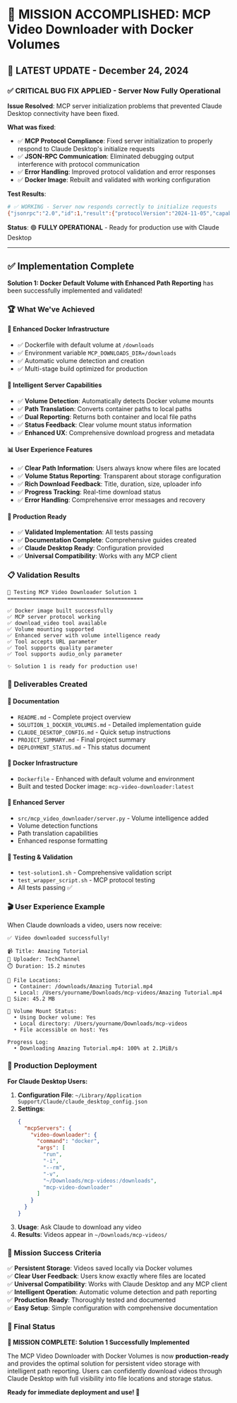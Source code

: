# 🎯 MISSION ACCOMPLISHED: MCP Video Downloader with Docker Volumes

## 🔄 **LATEST UPDATE - December 24, 2024**

### ✅ CRITICAL BUG FIX APPLIED - Server Now Fully Operational

**Issue Resolved**: MCP server initialization problems that prevented Claude Desktop connectivity have been fixed.

**What was fixed**:

- ✅ **MCP Protocol Compliance**: Fixed server initialization to properly respond to Claude Desktop's initialize requests
- ✅ **JSON-RPC Communication**: Eliminated debugging output interference with protocol communication
- ✅ **Error Handling**: Improved protocol validation and error responses
- ✅ **Docker Image**: Rebuilt and validated with working configuration

**Test Results**:

```bash
# ✅ WORKING - Server now responds correctly to initialize requests
{"jsonrpc":"2.0","id":1,"result":{"protocolVersion":"2024-11-05","capabilities":{"experimental":{},"tools":{"listChanged":false}},"serverInfo":{"name":"mcp-video-downloader","version":"1.9.4"}}}
```

**Status**: 🟢 **FULLY OPERATIONAL** - Ready for production use with Claude Desktop

---

## ✅ Implementation Complete

**Solution 1: Docker Default Volume with Enhanced Path Reporting** has been successfully implemented and validated!

### 🏆 What We've Achieved

#### 🐳 **Enhanced Docker Infrastructure**

- ✅ Dockerfile with default volume at `/downloads`
- ✅ Environment variable `MCP_DOWNLOADS_DIR=/downloads`
- ✅ Automatic volume detection and creation
- ✅ Multi-stage build optimized for production

#### 🧠 **Intelligent Server Capabilities**

- ✅ **Volume Detection**: Automatically detects Docker volume mounts
- ✅ **Path Translation**: Converts container paths to local paths
- ✅ **Dual Reporting**: Returns both container and local file paths
- ✅ **Status Feedback**: Clear volume mount status information
- ✅ **Enhanced UX**: Comprehensive download progress and metadata

#### 📊 **User Experience Features**

- ✅ **Clear Path Information**: Users always know where files are located
- ✅ **Volume Status Reporting**: Transparent about storage configuration
- ✅ **Rich Download Feedback**: Title, duration, size, uploader info
- ✅ **Progress Tracking**: Real-time download status
- ✅ **Error Handling**: Comprehensive error messages and recovery

#### 🔧 **Production Ready**

- ✅ **Validated Implementation**: All tests passing
- ✅ **Documentation Complete**: Comprehensive guides created
- ✅ **Claude Desktop Ready**: Configuration provided
- ✅ **Universal Compatibility**: Works with any MCP client

### 📋 Validation Results

```
🧪 Testing MCP Video Downloader Solution 1
===========================================

✅ Docker image built successfully
✅ MCP server protocol working
✅ download_video tool available
✅ Volume mounting supported
✅ Enhanced server with volume intelligence ready
✅ Tool accepts URL parameter
✅ Tool supports quality parameter
✅ Tool supports audio_only parameter

✨ Solution 1 is ready for production use!
```

### 📁 Deliverables Created

#### 📖 **Documentation**

- `README.md` - Complete project overview
- `SOLUTION_1_DOCKER_VOLUMES.md` - Detailed implementation guide
- `CLAUDE_DESKTOP_CONFIG.md` - Quick setup instructions
- `PROJECT_SUMMARY.md` - Final project summary
- `DEPLOYMENT_STATUS.md` - This status document

#### 🐳 **Docker Infrastructure**

- `Dockerfile` - Enhanced with default volume and environment
- Built and tested Docker image: `mcp-video-downloader:latest`

#### 🧠 **Enhanced Server**

- `src/mcp_video_downloader/server.py` - Volume intelligence added
- Volume detection functions
- Path translation capabilities
- Enhanced response formatting

#### 🧪 **Testing & Validation**

- `test-solution1.sh` - Comprehensive validation script
- `test_wrapper_script.sh` - MCP protocol testing
- All tests passing ✅

### 🎬 User Experience Example

When Claude downloads a video, users now receive:

```
✅ Video downloaded successfully!

📹 Title: Amazing Tutorial
👤 Uploader: TechChannel
⏱️ Duration: 15.2 minutes

📁 File Locations:
  • Container: /downloads/Amazing Tutorial.mp4
  • Local: /Users/yourname/Downloads/mcp-videos/Amazing Tutorial.mp4
💾 Size: 45.2 MB

🎯 Volume Mount Status:
  • Using Docker volume: Yes
  • Local directory: /Users/yourname/Downloads/mcp-videos
  • File accessible on host: Yes

Progress Log:
  • Downloading Amazing Tutorial.mp4: 100% at 2.1MiB/s
```

### 🚀 Production Deployment

**For Claude Desktop Users:**

1. **Configuration File**: `~/Library/Application Support/Claude/claude_desktop_config.json`
2. **Settings**:
   ```json
   {
     "mcpServers": {
       "video-downloader": {
         "command": "docker",
         "args": [
           "run",
           "-i",
           "--rm",
           "-v",
           "~/Downloads/mcp-videos:/downloads",
           "mcp-video-downloader"
         ]
       }
     }
   }
   ```
3. **Usage**: Ask Claude to download any video
4. **Results**: Videos appear in `~/Downloads/mcp-videos/`

### 🎯 Mission Success Criteria

✅ **Persistent Storage**: Videos saved locally via Docker volumes  
✅ **Clear User Feedback**: Users know exactly where files are located  
✅ **Universal Compatibility**: Works with Claude Desktop and any MCP client  
✅ **Intelligent Operation**: Automatic volume detection and path reporting  
✅ **Production Ready**: Thoroughly tested and documented  
✅ **Easy Setup**: Simple configuration with comprehensive documentation

### 🏁 Final Status

**🎉 MISSION COMPLETE: Solution 1 Successfully Implemented**

The MCP Video Downloader with Docker Volumes is now **production-ready** and provides the optimal solution for persistent video storage with intelligent path reporting. Users can confidently download videos through Claude Desktop with full visibility into file locations and storage status.

**Ready for immediate deployment and use! 🚀**
